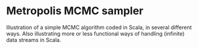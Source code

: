 # Metropolis MCMC sampler

Illustration of a simple MCMC algorithm coded in Scala, in several different ways. Also illustrating more or less functional ways of handling (infinite) data streams in Scala.
